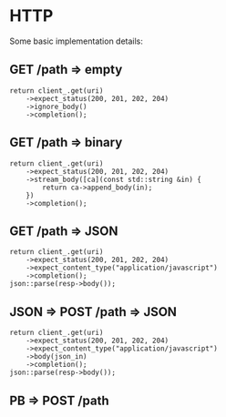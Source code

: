 # HTTP

Some basic implementation details:

## GET /path => empty

    return client_.get(uri)
        ->expect_status(200, 201, 202, 204)
        ->ignore_body()
        ->completion();

## GET /path => binary

    return client_.get(uri)
        ->expect_status(200, 201, 202, 204)
        ->stream_body([ca](const std::string &in) {
            return ca->append_body(in);
        })
        ->completion();

## GET /path => JSON

    return client_.get(uri)
        ->expect_status(200, 201, 202, 204)
        ->expect_content_type("application/javascript")
        ->completion();
    json::parse(resp->body());

## JSON => POST /path => JSON

    return client_.get(uri)
        ->expect_status(200, 201, 202, 204)
        ->expect_content_type("application/javascript")
        ->body(json_in)
        ->completion();
    json::parse(resp->body());

## PB => POST /path

